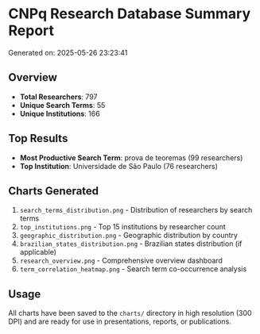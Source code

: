
# CNPq Research Database Summary Report
Generated on: 2025-05-26 23:23:41

## Overview
- **Total Researchers**: 797
- **Unique Search Terms**: 55
- **Unique Institutions**: 166

## Top Results
- **Most Productive Search Term**: prova de teoremas (99 researchers)
- **Top Institution**: Universidade de São Paulo (76 researchers)

## Charts Generated
1. `search_terms_distribution.png` - Distribution of researchers by search terms
2. `top_institutions.png` - Top 15 institutions by researcher count
3. `geographic_distribution.png` - Geographic distribution by country
4. `brazilian_states_distribution.png` - Brazilian states distribution (if applicable)
5. `research_overview.png` - Comprehensive overview dashboard
6. `term_correlation_heatmap.png` - Search term co-occurrence analysis

## Usage
All charts have been saved to the `charts/` directory in high resolution (300 DPI) 
and are ready for use in presentations, reports, or publications.
